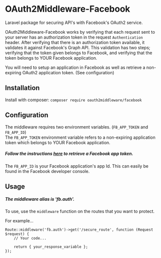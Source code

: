 # OAuth2Middleware-Facebook
Laravel package for securing API's with Facebook's OAuth2 service.<br />

OAuth2Middleware-Facebook works by verifying that each request sent to your server has an authorization token in the request `Authentication` header. After verifying that there is an authorization token available, it validates it against Facebook's Graph API. This validation has two steps; verifying that the token given belongs to Facebook, and verifying that the token belongs to YOUR Facebook application.

You will need to setup an application in Facebook as well as retrieve a non-expiring OAuth2 application token. (See configuration)

## Installation

Install with composer: `composer require oauth2middleware/facebook`

## Configuration 
The middleware requires two environment variables. (`FB_APP_TOKEN` and  `FB_APP_ID`)<br />
The `FB_APP_TOKEN` environment variable refers to a non-expiring application token which belongs to YOUR Facebook application.
##### Follow the instructions <a href="https://developers.facebook.com/docs/facebook-login/access-tokens/#apptokens">here</a> to retrieve a Facebook app token.

The `FB_APP_ID` is your Facebook application's app Id. This can easily be found in the Facebook developer console.

## Usage 

##### The middleware alias is 'fb.auth'.
To use, use the `middleware` function on the routes that you want to protect.<br />

For example...

    Route::middleware('fb.auth')->get('/secure_route', function (Request $request) {
        // Your code...
        
        return { your_response_variable };
    });
